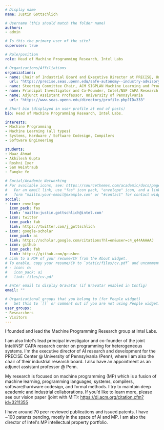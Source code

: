 ```yaml
---
# Display name
name: Justin Gottschlich

# Username (this should match the folder name)
authors:
- admin

# Is this the primary user of the site?
superuser: true

# Role/position
role: Head of Machine Programming Research, Intel Labs

# Organizations/Affiliations
organizations:
- name: Chair of Industrial Board and Executive Director at PRECISE, University of Pennsylvania
  url: "https://precise.seas.upenn.edu/safe-autonomy--industry-advisory-board"
- name: Steering Committee Chair, ACM SIGPLAN Machine Learning and Programming Languages Workshop
- name: Principal Investigator and Co-Founder, Intel/NSF CAPA Research Center
- name: Adjunct Assistant Professor, University of Pennsylvania
  url: "https://www.seas.upenn.edu/directory/profile.php?ID=333"

# Short bio (displayed in user profile at end of posts)
bio: Head of Machine Programming Research, Intel Labs.

interests:
- Machine Programming
- Machine Learning (all types)
- Systems, Hardware / Software Codesign, Compilers
- Software Engineering

students:
- Maaz Ahmad
- Akhilesh Gupta
- Roshni Iyer
- Sam Weintraub
- Fangke Ye

# Social/Academic Networking
# For available icons, see: https://sourcethemes.com/academic/docs/page-builder/#icons
#   For an email link, use "fas" icon pack, "envelope" icon, and a link in the
#   form "mailto:your-email@example.com" or "#contact" for contact widget.
social:
- icon: envelope
  icon_pack: fas
  link: 'mailto:justin.gottschlich@intel.com'
- icon: twitter
  icon_pack: fab
  link: https://twitter.com/j_gottschlich
- icon: google-scholar
  icon_pack: ai
  link: https://scholar.google.com/citations?hl=en&user=c4_q44AAAAAJ
- icon: github
  icon_pack: fab
  link: https://github.com/gcushen
# Link to a PDF of your resume/CV from the About widget.
# To enable, copy your resume/CV to `static/files/cv.pdf` and uncomment the lines below.
# - icon: cv
#   icon_pack: ai
#   link: files/cv.pdf

# Enter email to display Gravatar (if Gravatar enabled in Config)
email: ""

# Organizational groups that you belong to (for People widget)
#   Set this to `[]` or comment out if you are not using People widget.
user_groups:
- Researchers
- Visitors
---
```


I founded and lead the Machine Programming Research group at Intel Labs.

I am also Intel's lead principal investigator and co-founder of the joint Intel/NSF CAPA research center on programming for heterogeneous systems. I'm the executive director of AI research and development for the PRECISE Center @ University of Pennsylvania (Penn), where I am also the chair of their industrial research board. I also have an appointment as an adjunct assistant professor @ Penn.

My research is focused on machine programming (MP) which is a fusion of machine learning, programming languages, systems, compilers, software/hardware codesign, and formal methods. I try to maintain deep academic and industrial collaborations. If you'd like to learn more, please see our vision paper (joint with MIT): https://dl.acm.org/citation.cfm?id=3211355

I have around 70 peer reviewed publications and issued patents. I have ~100 patents pending, mostly in the space of AI and MP. I am also the director of Intel's MP intellectual property portfolio.
